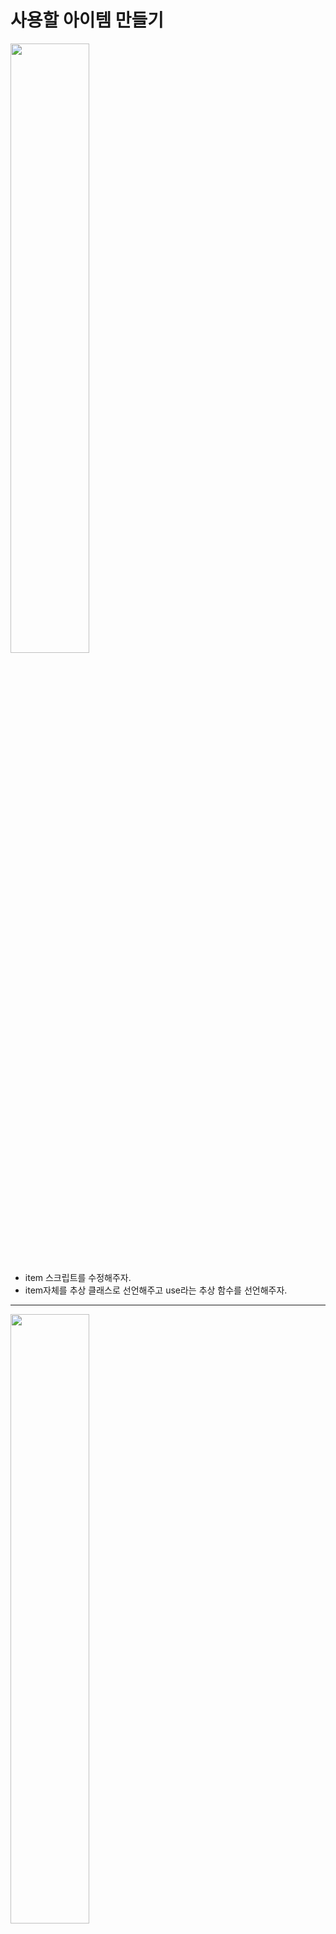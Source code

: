 사용할 아이템 만들기      
=======================
<img src="https://github.com/isp829/3dunitymulty/blob/master/images/lecture6/lecture6-3/6-3-1.PNG" width="50%">  

* item 스크립트를 수정해주자.  
* item자체를 추상 클래스로 선언해주고 use라는 추상 함수를 선언해주자.  

------------------------------------------------------    
<img src="https://github.com/isp829/3dunitymulty/blob/master/images/lecture6/lecture6-3/6-3-2.PNG" width="50%">  

* Gun 스크립트를 하나 만들어주자

------------------------------------------------------    
<img src="https://github.com/isp829/3dunitymulty/blob/master/images/lecture6/lecture6-3/6-3-3.PNG" width="50%">  

* item스크립트에서 사용했던거를 상속하도록 코드를 짜주자  

------------------------------------------------------    
<img src="https://github.com/isp829/3dunitymulty/blob/master/images/lecture6/lecture6-3/6-3-4.PNG" width="50%">  

* 원거리 단발 아이템들을 관리하는 SingleShotGun스크립트를 만들어주자.  

------------------------------------------------------    
<img src="https://github.com/isp829/3dunitymulty/blob/master/images/lecture6/lecture6-3/6-3-5.PNG" width="50%">  

* 일단 간단하게 Gun으로부터 정보를 받고 호출되면 디버르 로그를 올리도록 코드를 작성해주자.  

------------------------------------------------------    
<img src="https://github.com/isp829/3dunitymulty/blob/master/images/lecture6/lecture6-3/6-3-6.PNG" width="50%">  

* Player Controller를 수정해서 마우스 왼쪽버튼을 누르면 Use를 호출하도록 해주자.  

------------------------------------------------------    
<img src="https://github.com/isp829/3dunitymulty/blob/master/images/lecture6/lecture6-3/6-3-7.png" width="50%">  
<img src="https://github.com/isp829/3dunitymulty/blob/master/images/lecture6/lecture6-3/6-3-8.png" width="50%">  

* Player Controller 프리펩에 있는 pistol과 rifle에 single shot gun스크립트를 넣어주자.  
* single shot gun스크립트에는 없는 내용이지만 gun스크립트에서 상속했으므로 gun스크립트 내용들이 뜬다.  
* 해당 정보들도 할당해주자.  

------------------------------------------------------    
<img src="https://github.com/isp829/3dunitymulty/blob/master/images/lecture6/lecture6-3/6-3-9.png" width="50%">  

* Player Controller에도 새로 아이템들을 등록해주자.  

------------------------------------------------------    
<img src="https://github.com/isp829/3dunitymulty/blob/master/images/lecture6/lecture6-3/6-3-10.PNG" width="50%">  

* 실행해보면 클릭할때마다 디버그 로그가 정상적으로 뜬다.  

------------------------------------------------------    
<img src="https://github.com/isp829/3dunitymulty/blob/master/images/lecture6/lecture6-3/6-3-11.PNG" width="50%">  

* 카메라에서 레이저를 발사하고 레이저가 물체에 닿으면 디버그 로그가 뜨도록 코드를 수정해주자.  

------------------------------------------------------    
<img src="https://github.com/isp829/3dunitymulty/blob/master/images/lecture6/lecture6-3/6-3-12.png" width="50%">  
<img src="https://github.com/isp829/3dunitymulty/blob/master/images/lecture6/lecture6-3/6-3-13.png" width="50%">  

* Rifle과 Pistol에있는 Gun스크립트에 PlayerController프리펩에 붙어있는 카메라를  할당해준다.    

------------------------------------------------------    
<img src="https://github.com/isp829/3dunitymulty/blob/master/images/lecture6/lecture6-3/6-3-14.PNG" width="50%">  

* 실행해보면 잘 작동한다.   

------------------------------------------------------    
<img src="https://github.com/isp829/3dunitymulty/blob/master/images/lecture6/lecture6-3/6-3-15.PNG" width="50%">  

* 입는 피해를 관리하는 IDamageable스크립트를 작성해주자.  

------------------------------------------------------    
<img src="https://github.com/isp829/3dunitymulty/blob/master/images/lecture6/lecture6-3/6-3-16.PNG" width="50%">  

* 인터페이스도 앞에 사용했던 추상 클래스와 마찬가지로 상속을 사용하기 위해 사용한다.  

------------------------------------------------------    
<img src="https://github.com/isp829/3dunitymulty/blob/master/images/lecture6/lecture6-3/6-3-17.PNG" width="50%">  

* 이제 Gun아이템들에 데미지를 넣어주자 
* Gun Info 스크립트를 수정해주자.  

------------------------------------------------------    
<img src="https://github.com/isp829/3dunitymulty/blob/master/images/lecture6/lecture6-3/6-3-18.PNG" width="50%">  

* Single Shot Gun스크립트도 수정해주자.  
* 레이캐스트에 맞은 대상이 피해를 받는 대상인지 확인하고 맞으면 아이템정보값에 맞는 피해를 받도록 수정해준다.  

------------------------------------------------------    
<img src="https://github.com/isp829/3dunitymulty/blob/master/images/lecture6/lecture6-3/6-3-19.png" width="50%">  
<img src="https://github.com/isp829/3dunitymulty/blob/master/images/lecture6/lecture6-3/6-3-20.png" width="50%">  

* Rifle과 Pistol의 damage값을 설정해주자.  

------------------------------------------------------    
```
using System.Collections;
using System.Collections.Generic;
using UnityEngine;

public abstract class Item : MonoBehaviour
{//추상 클래스로 선언
    public ItemInfo itemInfo;
    public GameObject itemGameObject;

    public abstract void Use();
    //추상 함수 선언
}

```

* Item스크립트의 전문이다

--------------------------   
```
using System.Collections;
using System.Collections.Generic;
using UnityEngine;

public abstract class Gun : Item//아이템 스크립트에서 정보받아옴
{
    public abstract override void Use();
    //부모 클래스인 item에서 사용한 Use를 override해서 재정의
}

```

* Gun스크립트의 전문이다

--------------------------   
```
```

* GunInfo스크립트의 전문이다

--------------------------   
```
using System.Collections;
using System.Collections.Generic;
using UnityEngine;
[CreateAssetMenu(menuName ="3Dgame/New Gun")]
//해당이름 가진 에셋메뉴 만들어주기
public class GunInfo : ItemInfo//아이템 인포로부터 받아옴
{
    public float damage;
}

```

* SingleShotGun스크립트의 전문이다

--------------------------   
```
public interface IDamageable
//인터페이스는 추상 클래스와 같이 정보를 저장하는 용으로
{
    void TakeDamage(float damage);
}

```

* IDamageable스크립트의 전문이다

--------------------------   
```
using System.Collections;
using System.Collections.Generic;
using UnityEngine;
using Photon.Pun;
using Hashtable = ExitGames.Client.Photon.Hashtable;//현재 게임 클라이언트가 쓰는 해쉬테이블 사용
using Photon.Realtime;

public class PlayerController : MonoBehaviourPunCallbacks//다른 포톤 반응 받아들이기
{
    [SerializeField] float mouseSensitivity, sprintSpeed, walkSpeed, jumpForce, smoothTime;
    [SerializeField] GameObject cameraHolder;
    [SerializeField] Item[] items;
    public int itemIndex;
    public int previousItemIndex=-1;//기본 아이템 값 없도록
    //마우스감도 뛰는속도 걷는속도 점프힘 뛰기걷기바꿀때 가속시간
    float verticalLookRotation;
    bool grounded;//점프를 위한 바닥체크
    Vector3 smoothMoveVelocity;
    Vector3 moveAmount;//실제 이동거리

    Rigidbody rb;
    PhotonView PV;

    void Awake()
    {
        rb = GetComponent<Rigidbody>();
        PV = GetComponent<PhotonView>();
    }

    void Start()
    {
        if (PV.IsMine)
        {
            EquipItem(0);//시작하고 내 포톤뷰면 1번 아이템끼기(2번 아이템은 번호상 1이다)
        }
        else
        {
            Destroy(GetComponentInChildren<Camera>().gameObject);
            //내꺼 아니면 카메라 없애기
            Destroy(rb);
            //내거아니면 리지드 바디 없애주기
        }
    }

    void Update()
    {
        if (!PV.IsMine)
            return;//내꺼아니면 작동안함
        Look();
        Move();
        Jump();
        for (int i = 0; i < items.Length; i++)
        {
            if (Input.GetKeyDown((i + 1).ToString()))//ToString으로 하면 입력받는 String을 숫자로 표현할 수 있다. 
            {
                EquipItem(i);
                //숫자키 1 2번으로 아이템 장착 가능
                break;
            }
        }
        if (Input.GetAxisRaw("Mouse ScrollWheel") > 0f)//마우스 스크롤 움직이면
        {
            if (itemIndex >= items.Length - 1)//만약 아이템 목록끝에 다다르면
            {
                EquipItem(0);//맨처음 아이템으로
            }
            else
            {
                EquipItem(itemIndex + 1);//아니면 다음 아이템으로
            }
        }
        else if (Input.GetAxisRaw("Mouse ScrollWheel") < 0f)//마우스 스크롤 반대로 움직이면
        {
            if (itemIndex <= 0)//아이템 목록 맨처음보다 뒤로가면?
            {
                EquipItem(items.Length - 1);//맨 끝 아이템으로
            }
            else 
            { 
                EquipItem(itemIndex - 1);//아니면 이전 아이템으로
            }
        }

        if (Input.GetMouseButtonDown(0))//마우스 좌클릭시
        {
            items[itemIndex].Use();//들고있는 아이템 사용
        }
    }
   
    void Look() 
    {
        transform.Rotate(Vector3.up * Input.GetAxis("Mouse X") * mouseSensitivity);
        //마우스 움직이는 정도*민감도만큼 각도 움직이기
        verticalLookRotation += Input.GetAxis("Mouse Y") * mouseSensitivity;
        //마우스 움직이는 정도*민감도만큼 각도 값 받기
        verticalLookRotation = Mathf.Clamp(verticalLookRotation, -90f, 90f);
        //y축 -90도에서 90도만 값으로 받음
        cameraHolder.transform.localEulerAngles = Vector3.left * verticalLookRotation;
        //받은 각도로 카메라도 돌려줌
    }

    void Move()
    {
        Vector3 moveDir = new Vector3(Input.GetAxisRaw("Horizontal"), 0, Input.GetAxisRaw("Vertical")).normalized;
        //벡더방향을 가지지만 크기는 1로 노말라이즈
        moveAmount = Vector3.SmoothDamp(moveAmount, moveDir * (Input.GetKey(KeyCode.LeftShift) ? sprintSpeed : walkSpeed), ref smoothMoveVelocity, smoothTime);
        //왼쪽 쉬프트가 누르면 뛰는속도, 나머지는 걷는속도로하기
        //smoothTime만큼에 걸쳐서 이동해주기. 
    }

    void Jump()
    {
        if (Input.GetKeyDown(KeyCode.Space) && grounded)//땅위에서 스페이스바 누르면
        {
            rb.AddForce(transform.up * jumpForce);//점프력만큼위로 힘받음
        }
    }

    void EquipItem(int _index)
    {
        if (_index == previousItemIndex)
            return;//입력받은 숫자가 아까 받은 숫자랑 똑같으면 아무일도 안해준다.  
        itemIndex = _index;
        items[itemIndex].itemGameObject.SetActive(true);//itemIndex번쨰 아이템 on
        if (previousItemIndex != -1)//만약 초기 상태가 아니라면
        {
            items[previousItemIndex].itemGameObject.SetActive(false);
            //내가 아까 꼈던 아이템은 off
        }
        previousItemIndex = itemIndex;//무한 사이클

        if (PV.IsMine)
        {
            Hashtable hash = new Hashtable();
            hash.Add("itemIndex", itemIndex);
            //이제 hash[itemindex]가 호출되면 현재 아이템번호가 호출된다.    
            PhotonNetwork.LocalPlayer.SetCustomProperties(hash);
            //포톤으로 모든 사람에게 내가 현재끼고 있는 아이템 번호를 알려준다.  
        }
    }

    public override void OnPlayerPropertiesUpdate(Player targetPlayer, Hashtable changedProps)
    //다른 플레이어의 아이템 번호 받아들이기
    {
        if (!PV.IsMine && targetPlayer == PV.Owner)//내꺼가 아니라 다른사람꺼일때
        {
            EquipItem((int)changedProps["itemIndex"]);
            //끼고있는 아이템 정보 받아들이기
        }
    }

    public void SetGroundedState(bool _grounded)
    {
        grounded = _grounded;
    }

    void FixedUpdate()
    {
        if (!PV.IsMine)
            return;//내꺼아니면 작동안함
        rb.MovePosition(rb.position + transform.TransformDirection(moveAmount) * Time.fixedDeltaTime);
        //이동하는거는 계산 끝난 moveAmount만큼만 고정된시간(0.2초)마다에 맞춰서
    }
}

```

* PlayerController스크립트의 전문이다

--------------------------   
[목차로](https://github.com/isp829/3dunitymulty/blob/master/README.md)  
[다음](https://github.com/isp829/3dunitymulty/blob/master/lecture/lecture6-4.md)  
-----------------------------
